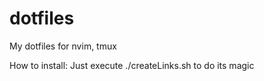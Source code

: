 # dotfiles
My dotfiles for nvim, tmux

How to install:
Just execute ./createLinks.sh to do its magic
